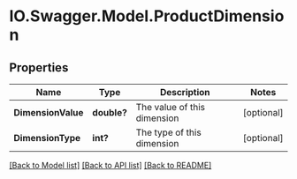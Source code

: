 # IO.Swagger.Model.ProductDimension
## Properties

Name | Type | Description | Notes
------------ | ------------- | ------------- | -------------
**DimensionValue** | **double?** | The value of this dimension | [optional] 
**DimensionType** | **int?** | The type of this dimension | [optional] 

[[Back to Model list]](../README.md#documentation-for-models) [[Back to API list]](../README.md#documentation-for-api-endpoints) [[Back to README]](../README.md)

